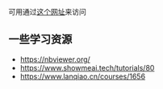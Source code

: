 可用通过[这个网址]()来访问



## 一些学习资源

- https://nbviewer.org/
- https://www.showmeai.tech/tutorials/80
- https://www.lanqiao.cn/courses/1656